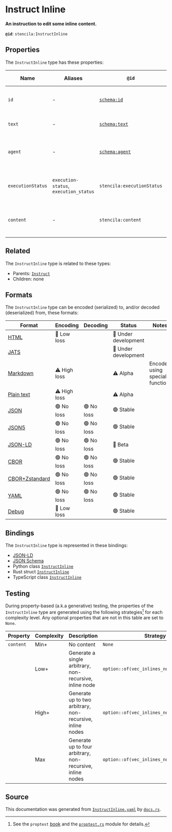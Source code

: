 # Instruct Inline

**An instruction to edit some inline content.**

**`@id`**: `stencila:InstructInline`

## Properties

The `InstructInline` type has these properties:

| Name              | Aliases                                | `@id`                                      | Type                                                                                                                                                                                                                                                                                                                                          | Description                                   | Inherited from                                                                                       |
| ----------------- | -------------------------------------- | ------------------------------------------ | --------------------------------------------------------------------------------------------------------------------------------------------------------------------------------------------------------------------------------------------------------------------------------------------------------------------------------------------- | --------------------------------------------- | ---------------------------------------------------------------------------------------------------- |
| `id`              | -                                      | [`schema:id`](https://schema.org/id)       | [`String`](https://github.com/stencila/stencila/blob/main/docs/reference/schema/data/string.md)                                                                                                                                                                                                                                               | The identifier for this item.                 | [`Entity`](https://github.com/stencila/stencila/blob/main/docs/reference/schema/other/entity.md)     |
| `text`            | -                                      | [`schema:text`](https://schema.org/text)   | [`String`](https://github.com/stencila/stencila/blob/main/docs/reference/schema/data/string.md)                                                                                                                                                                                                                                               | The text of the instruction.                  | [`Instruct`](https://github.com/stencila/stencila/blob/main/docs/reference/schema/edits/instruct.md) |
| `agent`           | -                                      | [`schema:agent`](https://schema.org/agent) | [`Person`](https://github.com/stencila/stencila/blob/main/docs/reference/schema/other/person.md) \| [`Organization`](https://github.com/stencila/stencila/blob/main/docs/reference/schema/other/organization.md) \| [`SoftwareApplication`](https://github.com/stencila/stencila/blob/main/docs/reference/schema/works/software-application.md) | The agent that executed the instruction.      | [`Instruct`](https://github.com/stencila/stencila/blob/main/docs/reference/schema/edits/instruct.md) |
| `executionStatus` | `execution-status`, `execution_status` | `stencila:executionStatus`                 | [`ExecutionStatus`](https://github.com/stencila/stencila/blob/main/docs/reference/schema/flow/execution-status.md)                                                                                                                                                                                                                            | Status of the execution of the instruction.   | [`Instruct`](https://github.com/stencila/stencila/blob/main/docs/reference/schema/edits/instruct.md) |
| `content`         | -                                      | `stencila:content`                         | [`Inline`](https://github.com/stencila/stencila/blob/main/docs/reference/schema/prose/inline.md)*                                                                                                                                                                                                                                             | The content to which the instruction applies. | -                                                                                                    |

## Related

The `InstructInline` type is related to these types:

- Parents: [`Instruct`](https://github.com/stencila/stencila/blob/main/docs/reference/schema/edits/instruct.md)
- Children: none

## Formats

The `InstructInline` type can be encoded (serialized) to, and/or decoded (deserialized) from, these formats:

| Format                                                                                             | Encoding         | Decoding     | Status                 | Notes                          |
| -------------------------------------------------------------------------------------------------- | ---------------- | ------------ | ---------------------- | ------------------------------ |
| [HTML](https://github.com/stencila/stencila/blob/main/docs/reference/formats/html.md)              | 🔷 Low loss       |              | 🚧 Under development    |                                |
| [JATS](https://github.com/stencila/stencila/blob/main/docs/reference/formats/jats.md)              |                  |              | 🚧 Under development    |                                |
| [Markdown](https://github.com/stencila/stencila/blob/main/docs/reference/formats/markdown.md)      | ⚠️ High loss     |              | ⚠️ Alpha               | Encoded using special function |
| [Plain text](https://github.com/stencila/stencila/blob/main/docs/reference/formats/text.md)        | ⚠️ High loss     |              | ⚠️ Alpha               |                                |
| [JSON](https://github.com/stencila/stencila/blob/main/docs/reference/formats/json.md)              | 🟢 No loss        | 🟢 No loss    | 🟢 Stable               |                                |
| [JSON5](https://github.com/stencila/stencila/blob/main/docs/reference/formats/json5.md)            | 🟢 No loss        | 🟢 No loss    | 🟢 Stable               |                                |
| [JSON-LD](https://github.com/stencila/stencila/blob/main/docs/reference/formats/jsonld.md)         | 🟢 No loss        | 🟢 No loss    | 🔶 Beta                 |                                |
| [CBOR](https://github.com/stencila/stencila/blob/main/docs/reference/formats/cbor.md)              | 🟢 No loss        | 🟢 No loss    | 🟢 Stable               |                                |
| [CBOR+Zstandard](https://github.com/stencila/stencila/blob/main/docs/reference/formats/cborzst.md) | 🟢 No loss        | 🟢 No loss    | 🟢 Stable               |                                |
| [YAML](https://github.com/stencila/stencila/blob/main/docs/reference/formats/yaml.md)              | 🟢 No loss        | 🟢 No loss    | 🟢 Stable               |                                |
| [Debug](https://github.com/stencila/stencila/blob/main/docs/reference/formats/debug.md)            | 🔷 Low loss       |              | 🟢 Stable               |                                |

## Bindings

The `InstructInline` type is represented in these bindings:

- [JSON-LD](https://stencila.org/InstructInline.jsonld)
- [JSON Schema](https://stencila.org/InstructInline.schema.json)
- Python class [`InstructInline`](https://github.com/stencila/stencila/blob/main/python/python/stencila/types/instruct_inline.py)
- Rust struct [`InstructInline`](https://github.com/stencila/stencila/blob/main/rust/schema/src/types/instruct_inline.rs)
- TypeScript class [`InstructInline`](https://github.com/stencila/stencila/blob/main/ts/src/types/InstructInline.ts)

## Testing

During property-based (a.k.a generative) testing, the properties of the `InstructInline` type are generated using the following strategies[^1] for each complexity level. Any optional properties that are not in this table are set to `None`.

| Property  | Complexity | Description                                                | Strategy                                   |
| --------- | ---------- | ---------------------------------------------------------- | ------------------------------------------ |
| `content` | Min+       | No content                                                 | `None`                                     |
|           | Low+       | Generate a single arbitrary, non-recursive, inline node    | `option::of(vec_inlines_non_recursive(1))` |
|           | High+      | Generate up to two arbitrary, non-recursive, inline nodes  | `option::of(vec_inlines_non_recursive(2))` |
|           | Max        | Generate up to four arbitrary, non-recursive, inline nodes | `option::of(vec_inlines_non_recursive(4))` |

## Source

This documentation was generated from [`InstructInline.yaml`](https://github.com/stencila/stencila/blob/main/schema/InstructInline.yaml) by [`docs.rs`](https://github.com/stencila/stencila/blob/main/rust/schema-gen/src/docs.rs).

[^1]: See the `proptest` [book](https://proptest-rs.github.io/proptest/) and the [`proptest.rs`](https://github.com/stencila/stencila/blob/main/rust/schema/src/proptests.rs) module for details.